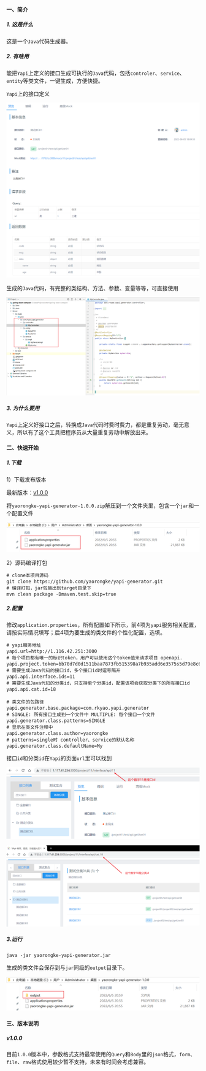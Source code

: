 #### 一、简介

##### 1. 这是什么

这是一个`Java`代码生成器。

##### 2. 有啥用

能把`Yapi`上定义的接口生成可执行的`Java`代码，包括`controler`、`service`、`entity`等类文件，一键生成，方便快捷。

`Yapi`上的接口定义

![image-20220605205110285](README.assets/image-20220605205110285.png)

生成的`Java`代码，有完整的类结构、方法、参数、变量等等，可直接使用

![image-20220605205000764](README.assets/image-20220605205000764.png)

##### 3. 为什么要用

`Yapi`上定义好接口之后，转换成`Java`代码时费时费力，都是重复劳动，毫无意义，所以有了这个工具把程序员从大量重复劳动中解放出来。

#### 二、快速开始

##### 1.下载

1）下载发布版本

最新版本：[v1.0.0](https://github.com/yaorongke/yapi-generator/releases/tag/v1.0.0)

将`yaorongke-yapi-generator-1.0.0.zip`解压到一个文件夹里，包含一个`jar`和一个配置文件

![image-20220605205711316](README.assets/image-20220605205711316.png)

2）源码编译打包

```shell
# clone本项目源码
git clone https://github.com/yaorongke/yapi-generator.git
# 编译打包，jar包输出到target目录下
mvn clean package -Dmaven.test.skip=true
```

##### 2.配置

修改`application.properties`，所有配置如下所示，前4项为`yapi`服务相关配置，请按实际情况填写；后4项为要生成的类文件的个性化配置，选填。

```properties
# yapi服务地址
yapi.url=http://1.116.42.251:3000
# 每个项目都有唯一的标识token，用户可以使用这个token值来请求项目 openapi.
yapi.project.token=bb70d7d0d1511baa7873fb515398a7b935add6e3575s5d79e8c62805afb3b91f
# 需要生成Java代码的接口id，多个接口id时逗号隔开
yapi.api.interface.ids=11
# 需要生成Java代码的分类id，只支持单个分类id，配置该项会获取分类下的所有接口id
yapi.api.cat.id=18

# 类文件的包路径
yapi.generator.base.package=com.rkyao.yapi.generator
# SINGLE: 所有接口生成到一个文件中 MULTIPLE: 每个接口一个文件
yapi.generator.class.patterns=SINGLE
# 显示在类文件注释中
yapi.generator.class.author=yaorongke
# patterns=single时 controller、service的默认名称
yapi.generator.class.defaultName=My
```

接口`id`和分类`id`在`Yapi`的页面`url`里可以找到

![image-20220605212221367](README.assets/image-20220605212221367.png)

![image-20220605212250509](README.assets/image-20220605212250509.png)

##### 3.运行

```shell
java -jar yaorongke-yapi-generator.jar
```

生成的类文件会保存到与`jar`同级的`output`目录下。

![image-20220605205925111](README.assets/image-20220605205925111.png)

#### 三、版本说明

##### v1.0.0

目前`1.0.0`版本中，参数格式支持最常使用的`Query`和`Body`里的`json`格式，`form`、`file`、`raw`格式使用较少暂不支持，未来有时间会考虑兼容。
